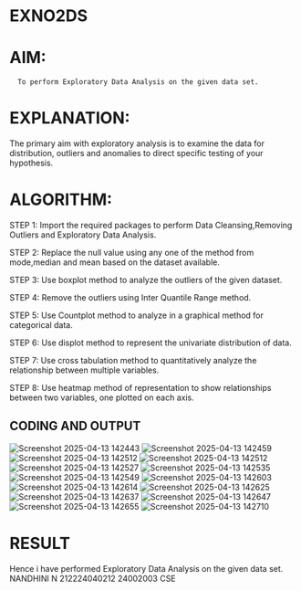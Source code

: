 # EXNO2DS
# AIM:
      To perform Exploratory Data Analysis on the given data set.
      
# EXPLANATION:
  The primary aim with exploratory analysis is to examine the data for distribution, outliers and anomalies to direct specific testing of your hypothesis.
  
# ALGORITHM:
STEP 1: Import the required packages to perform Data Cleansing,Removing Outliers and Exploratory Data Analysis.

STEP 2: Replace the null value using any one of the method from mode,median and mean based on the dataset available.

STEP 3: Use boxplot method to analyze the outliers of the given dataset.

STEP 4: Remove the outliers using Inter Quantile Range method.

STEP 5: Use Countplot method to analyze in a graphical method for categorical data.

STEP 6: Use displot method to represent the univariate distribution of data.

STEP 7: Use cross tabulation method to quantitatively analyze the relationship between multiple variables.

STEP 8: Use heatmap method of representation to show relationships between two variables, one plotted on each axis.

## CODING AND OUTPUT
![Screenshot 2025-04-13 142443](https://github.com/user-attachments/assets/0d28fab1-75ae-4a61-b02f-f5f6b520994d)
![Screenshot 2025-04-13 142459](https://github.com/user-attachments/assets/09238473-9306-40a6-b9a8-dd04005d332b)
![Screenshot 2025-04-13 142512](https://github.com/user-attachments/assets/3c123d4e-a2bd-4c05-ad18-276deb4aad72)
![Screenshot 2025-04-13 142512](https://github.com/user-attachments/assets/a9b46ab1-7ffd-4479-8a73-cb5771130aca)
![Screenshot 2025-04-13 142527](https://github.com/user-attachments/assets/11b1a59b-2ef9-45a6-9dfc-cba4228d22de)
![Screenshot 2025-04-13 142535](https://github.com/user-attachments/assets/c844e74e-bcc2-4afc-a0fa-6ddfad248400)
![Screenshot 2025-04-13 142549](https://github.com/user-attachments/assets/fa68a36c-0b61-40c7-b2cc-2fa30cb302ed)
![Screenshot 2025-04-13 142603](https://github.com/user-attachments/assets/43659675-efb6-474b-8b51-106f35e77267)
![Screenshot 2025-04-13 142614](https://github.com/user-attachments/assets/166ac103-d88b-457f-8889-047a76f3ae41)
![Screenshot 2025-04-13 142625](https://github.com/user-attachments/assets/717ab0c3-2e08-484f-96cf-e65c887579d5)
![Screenshot 2025-04-13 142637](https://github.com/user-attachments/assets/3961da1f-26dc-44ad-a697-bb09b08c5247)
![Screenshot 2025-04-13 142647](https://github.com/user-attachments/assets/8e0a21b1-c1e1-4a55-b224-b7e3e52312fb)
![Screenshot 2025-04-13 142655](https://github.com/user-attachments/assets/1fb9a333-33b5-4cb3-a49d-9a1a3e979596)
![Screenshot 2025-04-13 142710](https://github.com/user-attachments/assets/f176345b-cf65-40e3-bd1c-ed067eb285ca)

# RESULT
Hence i have performed Exploratory Data Analysis on the given data set.
NANDHINI N
212224040212
24002003
CSE

